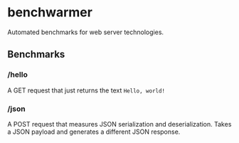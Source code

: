 # benchwarmer
Automated benchmarks for web server technologies.

## Benchmarks
### /hello
A GET request that just returns the text `Hello, world!`

### /json
A POST request that measures JSON serialization and deserialization. Takes a JSON payload and generates a different JSON response.
